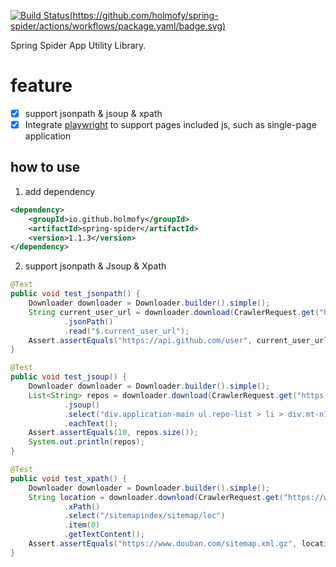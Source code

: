 [![Build Status(https://github.com/holmofy/spring-spider/actions/workflows/package.yaml/badge.svg)](https://github.com/holmofy/spring-spider/actions/workflows/package.yaml/badge.svg)](https://repo1.maven.org/maven2/io/github/holmofy/spring-spider)

Spring Spider App Utility Library.

# feature

* [x] support jsonpath & jsoup & xpath
* [x] Integrate [playwright](https://github.com/microsoft/playwright-java) to support pages included js, such as single-page application

## how to use

1. add dependency

```xml
<dependency>
    <groupId>io.github.holmofy</groupId>
    <artifactId>spring-spider</artifactId>
    <version>1.1.3</version>
</dependency>
```

2. support jsonpath & Jsoup & Xpath
```java
@Test
public void test_jsonpath() {
    Downloader downloader = Downloader.builder().simple();
    String current_user_url = downloader.download(CrawlerRequest.get("https://api.github.com/").build())
            .jsonPath()
            .read("$.current_user_url");
    Assert.assertEquals("https://api.github.com/user", current_user_url);
}

@Test
public void test_jsoup() {
    Downloader downloader = Downloader.builder().simple();
    List<String> repos = downloader.download(CrawlerRequest.get("https://github.com/search?q=spider").build())
            .jsoup()
            .select("div.application-main ul.repo-list > li > div.mt-n1.flex-auto > div.d-flex > div > a")
            .eachText();
    Assert.assertEquals(10, repos.size());
    System.out.println(repos);
}

@Test
public void test_xpath() {
    Downloader downloader = Downloader.builder().simple();
    String location = downloader.download(CrawlerRequest.get("https://www.douban.com/sitemap_index.xml").build())
            .xPath()
            .select("/sitemapindex/sitemap/loc")
            .item(0)
            .getTextContent();
    Assert.assertEquals("https://www.douban.com/sitemap.xml.gz", location);
}
```
